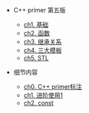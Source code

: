 * C++ primer 第五版
    * [ch1. 基础](00C++/ch01)
    - [ch2. 函数](00C++/ch02)
    - [ch3. 继承关系](00C++/ch03)
    - [ch4. 三大模板](00C++/ch04)
    - [ch5. STL](00C++/ch05)
    
* 细节内容

    * [ch0. C++ primer标注](00C++/ch10)
    * [ch1. 进阶使用1](00C++/ch11)
    * [ch2. const](00C++/ch12)
